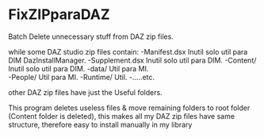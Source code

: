 # FixZIPparaDAZ
Batch Delete unnecessary stuff from DAZ zip files.

while some DAZ studio zip files contain:
-Manifest.dsx             Inutil  solo util para DIM  DazInstallManager.
-Supplement.dsx           Inutil  solo util para DIM. 
-Content/                 Inutil  solo util para DIM.
      -data/              Util para MI.    
      -People/            Util para MI.
      -Runtime/           Util. 
      -.....etc.

other DAZ zip files have just the Useful folders.

This program deletes useless files & move remaining folders to root folder (Content folder is deleted), 
this makes all my DAZ zip files have same structure, therefore easy to install manually in my library
